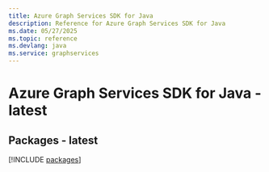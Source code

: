 ```yaml
---
title: Azure Graph Services SDK for Java
description: Reference for Azure Graph Services SDK for Java
ms.date: 05/27/2025
ms.topic: reference
ms.devlang: java
ms.service: graphservices
---
```

# Azure Graph Services SDK for Java - latest
## Packages - latest
[!INCLUDE [packages](graph-services-index.md)]